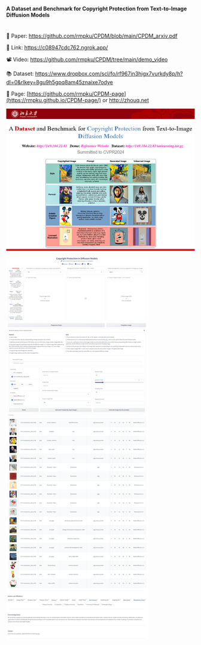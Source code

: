 **A Dataset and Benchmark for Copyright Protection from Text-to-Image Diffusion Models**

#
📄 Paper: https://github.com/rmpku/CPDM/blob/main/CPDM_arxiv.pdf

🔗 Link: https://c08947cdc762.ngrok.app/        

📽️ Video: https://github.com/rmpku/CPDM/tree/main/demo_video

📚 Dataset: https://www.dropbox.com/scl/fo/rf967in3higx7vurkdy8p/h?dl=0&rlkey=8gu9h5gpq8am45znaixe7odye

📄 Page: [https://github.com/rmpku/CPDM-page](https://rmpku.github.io/CPDM-page/)  or  http://zhouq.net

![Figure](CPDM-fig.png)

![Demo](https://github.com/rmpku/CPDM/blob/main/demo.png)


